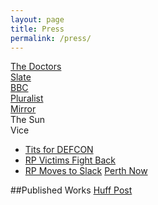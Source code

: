 ```yaml
---
layout: page
title: Press
permalink: /press/
---
```

[The Doctors](https://www.thedoctorstv.com/episodes/couples-unborn-baby-tests-positive-for-meth-due-to-family-home-study-claims-crying-helps)
<br>
[Slate](https://slate.com/technology/2019/09/social-media-unsolicited-dick-pics-filter.html)
<br>
[BBC](https://www.bbc.com/news/technology-49611951)
<br>
[Pluralist](https://pluralist.com/kelsey-bressler-nude-pic-men/)
<br>
[Mirror](https://www.mirror.co.uk/tech/ai-system-can-detect-delete-19912516)
<br>
The Sun
<br>
Vice
- [Tits for DEFCON](https://www.google.com/amp/s/www.vice.com/amp/en_us/article/d3nkqm/revenge-porn-activist-badass-army-is-selling-nudes-to-get-to-def-con)
- [RP Victims Fight Back](https://www.google.com/amp/s/www.vice.com/amp/en_us/article/59k7qx/revenge-porn-what-to-do-badass-army-anon-ib)
- [RP Moves to Slack](https://www.google.com/amp/s/www.vice.com/amp/en_us/article/d3nkqm/revenge-porn-activist-badass-army-is-selling-nudes-to-get-to-def-con)
[Perth Now](https://www.perthnow.com.au/technology/web-developer-kelsey-bressler-solicits-dick-pics-on-twitter-to-try-and-build-ai-to-block-them-ng-b881331102z)

##Published Works 
[Huff Post](https://www.huffingtonpost.co.uk/entry/cyberflashing-revenge-porn_uk_5dce6dcce4b0d2e79f8a785f?ncid=other_homepage_tiwdkz83gze&utm_campaign=mw_entry_recirc)